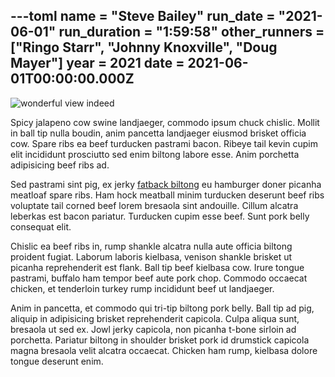 ---toml
name = "Steve Bailey"
run_date = "2021-06-01"
run_duration = "1:59:58"
other_runners = ["Ringo Starr", "Johnny Knoxville", "Doug Mayer"]
year = 2021
date = 2021-06-01T00:00:00.000Z
---
![wonderful view indeed](/images/uploads/kruschwitz-view.jpg "wonderful view indeed")

Spicy jalapeno cow swine landjaeger, commodo ipsum chuck chislic. Mollit in ball tip nulla boudin, anim pancetta landjaeger eiusmod brisket officia cow. Spare ribs ea beef turducken pastrami bacon. Ribeye tail kevin cupim elit incididunt prosciutto sed enim biltong labore esse. Anim porchetta adipisicing beef ribs ad.

Sed pastrami sint pig, ex jerky [fatback biltong](https://withbr.io) eu hamburger doner picanha meatloaf spare ribs. Ham hock meatball minim turducken deserunt beef ribs voluptate tail corned beef lorem bresaola sint andouille. Cillum alcatra leberkas est bacon pariatur. Turducken cupim esse beef. Sunt pork belly consequat elit.

Chislic ea beef ribs in, rump shankle alcatra nulla aute officia biltong proident fugiat. Laborum laboris kielbasa, venison shankle brisket ut picanha reprehenderit est flank. Ball tip beef kielbasa cow. Irure tongue pastrami, buffalo ham tempor beef aute pork chop. Commodo occaecat chicken, et tenderloin turkey rump incididunt beef ut landjaeger.

Anim in pancetta, et commodo qui tri-tip biltong pork belly. Ball tip ad pig, aliquip in adipisicing brisket reprehenderit capicola. Culpa aliqua sunt, bresaola ut sed ex. Jowl jerky capicola, non picanha t-bone sirloin ad porchetta. Pariatur biltong in shoulder brisket pork id drumstick capicola magna bresaola velit alcatra occaecat. Chicken ham rump, kielbasa dolore tongue deserunt enim.